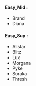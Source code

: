 #### Easy_Mid :
  - Brand
  - Diana


#### Easy_Sup :
  - Alistar
  - Blitz
  - Lux
  - Morgana
  - Pyke
  - Soraka
  - Thresh
  
  
  
  
